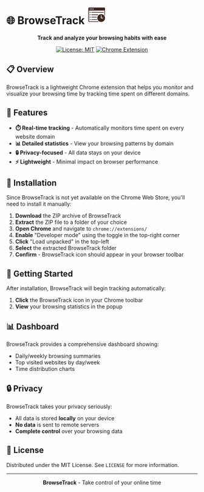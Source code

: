 # 🌐 BrowseTrack <img src="BrowseTrack/icons/icon50.png">

<div align="center">
  
  **Track and analyze your browsing habits with ease**
  
  [![License: MIT](https://img.shields.io/badge/License-MIT-blue.svg)](LICENSE)
  [![Chrome Extension](https://img.shields.io/badge/Platform-Chrome-yellow.svg)](https://developer.chrome.com/docs/extensions/)
  
</div>

## 📋 Overview

BrowseTrack is a lightweight Chrome extension that helps you monitor and visualize your browsing time by tracking time spent on different domains.

## 🎯 Features

- **⏱️ Real-time tracking** - Automatically monitors time spent on every website domain
- **📊 Detailed statistics** - View your browsing patterns by domain
- **🔒 Privacy-focused** - All data stays on your device
- **⚡ Lightweight** - Minimal impact on browser performance

## 🔧 Installation

Since BrowseTrack is not yet available on the Chrome Web Store, you'll need to install it manually:

1. **Download** the ZIP archive of BrowseTrack
2. **Extract** the ZIP file to a folder of your choice
3. **Open Chrome** and navigate to `chrome://extensions/`
4. **Enable** "Developer mode" using the toggle in the top-right corner
5. **Click** "Load unpacked" in the top-left
6. **Select** the extracted BrowseTrack folder
7. **Confirm** - BrowseTrack icon should appear in your browser toolbar

## 🚀 Getting Started

After installation, BrowseTrack will begin tracking automatically:

1. **Click** the BrowseTrack icon in your Chrome toolbar
2. **View** your browsing statistics in the popup

## 📊 Dashboard

BrowseTrack provides a comprehensive dashboard showing:

- Daily/weekly browsing summaries
- Top visited websites by day/week 
- Time distribution charts

## 🔒 Privacy

BrowseTrack takes your privacy seriously:

- All data is stored **locally** on your device
- **No data** is sent to remote servers
- **Complete control** over your browsing data

## 📝 License

Distributed under the MIT License. See `LICENSE` for more information.

---

<div align="center">
  
  **BrowseTrack** - Take control of your online time  
  
</div>
